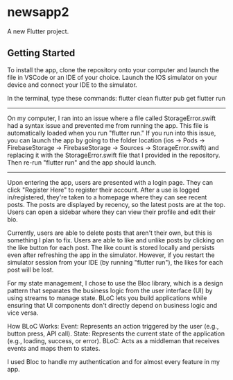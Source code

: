 # newsapp2

A new Flutter project.

## Getting Started

To install the app, clone the repository onto your computer and launch the file in VSCode or an IDE of your choice.
Launch the IOS simulator on your device and connect your IDE to the simulator.

In the terminal, type these commands:
  flutter clean
  flutter pub get
  flutter run

********
On my computer, I ran into an issue where a file called StorageError.swift had a syntax issue and prevented me from running the app.
This file is automatically loaded when you run "flutter run." If you run into this issue, you can launch the app by going to 
the folder location (ios -> Pods -> FirebaseStorage -> FirebaseStorage -> Sources -> StorageError.swift) and replacing it with
the StorageError.swift file that I provided in the repository. Then re-run "flutter run" and the app should launch.
********

Upon entering the app, users are presented with a login page. They can click "Register Here" to register their account. After a use is logged in/registered,
they're taken to a homepage where they can see recent posts. The posts are displayed by recency, so the latest posts are at the top. Users can open a sidebar
where they can view their profile and edit their bio.

Currently, users are able to delete posts that aren't their own, but this is something I plan to fix. Users are able to like and unlike posts by clicking on
the like button for each post. The like count is stored locally and persists even after refreshing the app in the simulator. However, if you restart the simulator
session from your IDE (by running "flutter run"), the likes for each post will be lost.

For my state management, I chose to use the Bloc library, which is a design pattern that separates the business logic from the user interface (UI) 
by using streams to manage state. BLoC lets you build applications while ensuring that UI components don't directly depend on business logic and vice versa.

  How BLoC Works:
  Event: Represents an action triggered by the user (e.g., button press, API call).
  State: Represents the current state of the application (e.g., loading, success, or error).
  BLoC: Acts as a middleman that receives events and maps them to states.

I used Bloc to handle my authentication and for almost every feature in my app.

